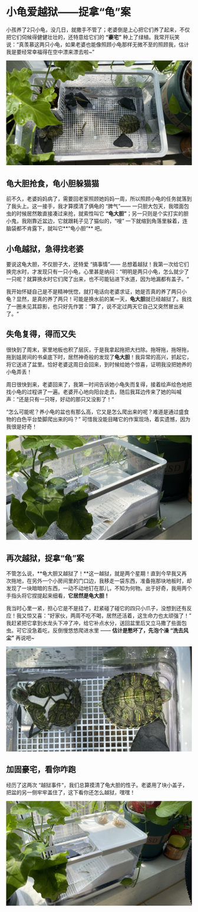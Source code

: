 # 小龟爱越狱——捉拿“龟”案

小孩养了2只小龟，没几日，就撒手不管了；老婆倒是上心把它们养了起来，不仅把它们伺候得健健壮壮的，还特意给它们的 **“豪宅”** 种上了绿植。我常开玩笑说：“真羡慕这两只小龟，如果老婆也能像照顾小龟那样无微不至的照顾我，估计我是要经常幸福得在空中漂来漂去啦~”

![](two_turtles_01.jpg)

## 龟大胆抢食，龟小胆躲猫猫


前不久，老婆妈妈病了，需要回老家照顾她妈妈一周，所以照顾小龟的任务就落到了我头上。这一接手，我才算摸清了俩龟的 “脾气”—— 一只胆大包天，我喂面包虫的时候居然敢直接凑过来抢，就索性叫它 **“龟大胆”**；另一只则是个实打实的胆小鬼，我刚靠近盆边，它就跟耗子见了猫似的，“嗖” 一下就缩到角落里躲着，连脑袋都不肯露下，就叫它**“龟小胆”** 吧。

## 小龟越狱，急得找老婆

要说这龟大胆，不仅胆子大，还特爱 “搞事情”—— 总想着越狱！我第一次给它们换完水时，才发现只有一只小龟，心里甚是纳闷：“明明是两只小龟，怎么就少了一只呢？就算换水时它们爬了出来，也不可能钻进下水道，因为地漏都有盖子。“ 

我开始怀疑自己是不是精神恍惚，就打电话向老婆求证，她是否真的养了两只小龟？显然，是真的养了两只！可能是换水前的某一天，**龟大胆**就已经越狱了。我找了一圈未见其踪影，也只好先作罢：“算了，说不定过两天它自己又突然冒出来了。“

## 失龟复得，得而又失

很快到了周末，家里地板也积了层灰，于是我拿起拖把大扫除。拖呀拖，拖呀拖，拖到娃房间的书桌底下时，居然神奇般的发现了**龟大胆**！我异常的高兴，抓起它，将它送进了盆里。恰好老婆这周日会回来，到时候给她个惊喜，证明我没把她养的小龟弄丢！

周日很快到来，老婆回来了，我第一时间告诉她小龟失而复得，接着绘声绘色地把找小龟的过程讲了一遍。老婆开心地向阳台走去，随后我耳边传来了她的叫喊声：“还是只有一只呀，好动的那只又没影了！“

“怎么可能呢？养小龟的盆也有那么高，它又是怎么爬出来的呢？难道是通过盛食物的白色平台垫脚爬出来的吗？” 可惜我没能目睹它的作案现场，着实遗憾，因为我很是好奇！

![](two_turtles_02.jpg)

## 再次越狱，捉拿“龟”案

不管怎么说，**龟大胆又越狱了！**这一越狱，就是两个星期！直到今早我又再次拖地，在另外一个小房间里的门口边，我移走一袋东西，准备拖那块地板时，却发现了一块暗暗的东西，一动不动地钉在那儿，不知为何物。出于好奇，我用两个手指头将它捏提起来细看，**它居然是龟大胆！**

我当时心里一紧，担心它是不是挂了，赶紧碰了碰它的四只小爪子，没想到还有反应！我又惊又喜：“好家伙，两周不吃不喝，居然还活着，这生命力也太顽强了！” 我赶紧把它拿到水龙头下冲了冲，给它补点水分，送回盆里后又立马撒了些面包虫。可它没急着吃，反倒慢悠悠爬进水里 —— **估计是憋坏了，先泡个澡 “洗去风尘”** 再说吧~

![](two_turtles_03.jpg)

## 加固豪宅，看你咋跑

经历了这两次 “越狱事件“，我们总算摸清了龟大胆的性子。老婆用了块小盖子，把盆的另一侧牢牢盖住了，这下看你还怎么越狱，嘿嘿！

![](two_turtles_04.jpg)